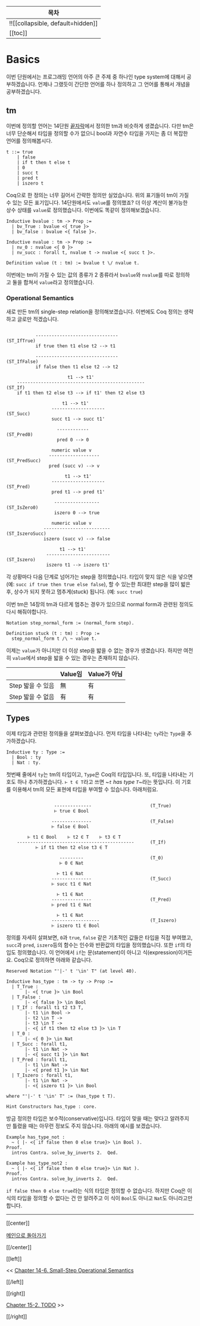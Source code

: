 | 목차 |
|-------------------|
|!![[collapsible, default=hidden]]  |
|[[toc]]|

# Basics

이번 단원에서는 프로그래밍 언어의 아주 큰 주제 중 하나인 type system에 대해서 공부하겠습니다. 언제나 그랬듯이 간단한 언어를 하나 정의하고 그 언어를 통해서 개념을 공부하겠습니다.

## tm

이번에 정의할 언어는 14단원 [끝자락](14-6.html#tm)에서 정의한 tm과 비슷하게 생겼습니다. 다만 tm은 너무 단순해서 타입을 정의할 수가 없으니 bool과 자연수 타입을 가지는 좀 더 복잡한 언어를 정의해봅시다.

```line_num
t ::= true
    | false
    | if t then t else t
    | 0
    | succ t
    | pred t
    | iszero t
```

Coq으로 한 정의는 너무 길어서 간략한 정의만 실었습니다. 위의 표기들이 tm이 가질 수 있는 모든 표기입니다. 14단원에서도 `value`를 정의했죠? 더 이상 계산이 불가능한 상수 상태를 `value`로 정의했습니다. 이번에도 똑같이 정의해보겠습니다.

```coq, line_num
Inductive bvalue : tm -> Prop :=
  | bv_True : bvalue <{ true }>
  | bv_false : bvalue <{ false }>.

Inductive nvalue : tm -> Prop :=
  | nv_0 : nvalue <{ 0 }>
  | nv_succ : forall t, nvalue t -> nvalue <{ succ t }>.

Definition value (t : tm) := bvalue t \/ nvalue t.
```

이번에는 tm이 가질 수 있는 값의 종류가 2 종류라서 `bvalue`와 `nvalue`를 따로 정의하고 둘을 합쳐서 `value`라고 정의했습니다.

### Operational Semantics

새로 만든 tm의 single-step relation을 정의해보겠습니다. 이번에도 Coq 정의는 생략하고 글로만 적겠습니다.

```line_num

           -------------------------------                   (ST_IfTrue)
           if true then t1 else t2 --> t1

           -------------------------------                  (ST_IfFalse)
           if false then t1 else t2 --> t2

                       t1 --> t1'
    ------------------------------------------------             (ST_If)
    if t1 then t2 else t3 --> if t1' then t2 else t3

                     t1 --> t1'
                 --------------------                          (ST_Succ)
                 succ t1 --> succ t1'

                   ------------                               (ST_Pred0)
                   pred 0 --> 0

                 numeric value v
                -------------------                        (ST_PredSucc)
                pred (succ v) --> v

                      t1 --> t1'
                 --------------------                          (ST_Pred)
                 pred t1 --> pred t1'

                  -----------------                         (ST_IsZero0)
                  iszero 0 --> true

                 numeric value v
              -------------------------                  (ST_IszeroSucc)
              iszero (succ v) --> false

                    t1 --> t1'
               ------------------------                      (ST_Iszero)
               iszero t1 --> iszero t1'
```

각 상황마다 다음 단계로 넘어가는 step을 정의했습니다. 타입이 맞지 않은 식을 넣으면 (예: `succ if true then true else false`), 할 수 있는한 최대한 step을 많이 밟은 후, 상수가 되지 못하고 멈추게(stuck) 됩니다. (예: `succ true`)

이번 tm은 14장의 tm과 다르게 멈추는 경우가 있으므로 normal form과 관련된 정의도 다시 해줘야합니다.

```coq, line_num
Notation step_normal_form := (normal_form step).

Definition stuck (t : tm) : Prop :=
  step_normal_form t /\ ~ value t.
```

이제는 `value`가 아니지만 더 이상 step을 밟을 수 없는 경우가 생겼습니다. 하지만 여전히 `value`에서 step을 밟을 수 있는 경우는 존재하지 않습니다.

|                   | Value임  | Value가 아님  |
|-------------------|----------|--------------|
| Step 밟을 수 있음  | 無       | 有           |
| Step 밟을 수 없음  | 有       | 有           |

## Types

이제 타입과 관련된 정의들을 살펴보겠습니다. 먼저 타입을 나타내는 `ty`라는 `Type`을 추가하겠습니다.

```coq, line_num
Inductive ty : Type :=
  | Bool : ty
  | Nat : ty.
```

첫번째 줄에서 `ty`는 tm의 타입이고, `Type`은 Coq의 타입입니다. 또, 타입을 나타내는 기호도 하나 추가하겠습니다. `⊢ t ∈ T`라고 쓰면 ~_`t` has type `T`_~라는 뜻입니다. 이 기호를 이용해서 tm의 모든 표현에 타입을 부여할 수 있습니다. 아래처럼요.

```line_num

                  --------------                      (T_True)
                  ⊢ true ∈ Bool

                 ---------------                      (T_False)
                 ⊢ false ∈ Bool

        ⊢ t1 ∈ Bool    ⊢ t2 ∈ T    ⊢ t3 ∈ T
    --------------------------------------------      (T_If)
           ⊢ if t1 then t2 else t3 ∈ T

                    ---------                         (T_0)
                    ⊢ 0 ∈ Nat

                   ⊢ t1 ∈ Nat
                 ---------------                      (T_Succ)
                 ⊢ succ t1 ∈ Nat

                   ⊢ t1 ∈ Nat
                 ---------------                      (T_Pred)
                 ⊢ pred t1 ∈ Nat

                   ⊢ t1 ∈ Nat
                 ------------------                   (T_Iszero)
                 ⊢ iszero t1 ∈ Bool
```

정의를 자세히 살펴보면, `0`과 `true`, `false` 같은 기초적인 값들은 타입을 직접 부여했고, `succ`과 `pred`, `iszero`등의 함수는 인수와 반환값의 타입을 정의했습니다. 또한 `if`의 타입도 정의했습니다. 이 언어에서 `if`는 문(statement)이 아니고 식(expression)이거든요. Coq으로 정의하면 아래와 같습니다.

```line_num
Reserved Notation "'|-' t '\in' T" (at level 40).

Inductive has_type : tm -> ty -> Prop :=
  | T_True :
       |- <{ true }> \in Bool
  | T_False :
       |- <{ false }> \in Bool
  | T_If : forall t1 t2 t3 T,
       |- t1 \in Bool ->
       |- t2 \in T ->
       |- t3 \in T ->
       |- <{ if t1 then t2 else t3 }> \in T
  | T_0 :
       |- <{ 0 }> \in Nat
  | T_Succ : forall t1,
       |- t1 \in Nat ->
       |- <{ succ t1 }> \in Nat
  | T_Pred : forall t1,
       |- t1 \in Nat ->
       |- <{ pred t1 }> \in Nat
  | T_Iszero : forall t1,
       |- t1 \in Nat ->
       |- <{ iszero t1 }> \in Bool

where "'|-' t '\in' T" := (has_type t T).

Hint Constructors has_type : core.
```

방금 정의한 타입은 보수적(conservative)입니다. 타입이 맞을 때는 맞다고 알려주지만 틀렸을 때는 아무런 정보도 주지 않습니다. 아래의 예시를 보겠습니다.

```coq, line_num
Example has_type_not :
  ~ ( |- <{ if false then 0 else true}> \in Bool ).
Proof.
  intros Contra. solve_by_inverts 2.  Qed.

Example has_type_not2 :
  ~ ( |- <{ if false then 0 else true}> \in Nat ).
Proof.
  intros Contra. solve_by_inverts 2.  Qed.
```

`if false then 0 else true`라는 식의 타입은 정의할 수 없습니다. 하지만 Coq은 이 식의 타입을 정의할 수 없다는 건 안 알려주고 이 식이 `Bool`도 아니고 `Nat`도 아니라고만 합니다.

---

[[center]]

[메인으로 돌아가기](index.html)

[[/center]]

[[left]]

<< [Chapter 14-6. Small-Step Operational Semantics](Chap14-6.html)

[[/left]]

[[right]]

[Chapter 15-2. TODO](Chap15-2.html) >>

[[/right]]